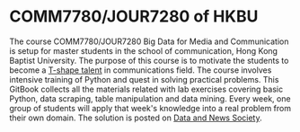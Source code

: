 # COMM7780/JOUR7280 of HKBU

The course COMM7780/JOUR7280 Big Data for Media and Communication is setup for master students in the school of communication, Hong Kong Baptist University. The purpose of this course is to motivate the students to become a [T-shape talent](http://www.caseinterview.com/t-shaped-skills) in communications field. The course involves intensive training of Python and quest in solving practical problems. This GitBook collects all the materials related with lab exercises covering basic Python, data scraping, table manipulation and data mining. Every week, one group of students will apply that week's knowledge into a real problem from their own domain. The solution is posted on [Data and News Society](https://dnnsociety.org/tag/comm7780-jour7280/).

